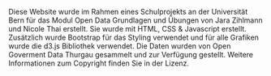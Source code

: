 Diese Website wurde im Rahmen eines Schulprojekts an der Universität Bern für das Modul Open Data Grundlagen und Übungen von Jara Zihlmann und Nicole Thai erstellt.
Sie wurde mit HTML, CSS & Javascript erstellt. Zusätzlich wurde Bootstrap für das Styling verwendet und für alle Grafiken wurde die d3.js Bibliothek verwendet.
Die Daten wurden von Open Goverment Data Thurgau gesammelt und zur Verfügung gestellt.
Weitere Informationen zum Copyright finden Sie in der Lizenz.